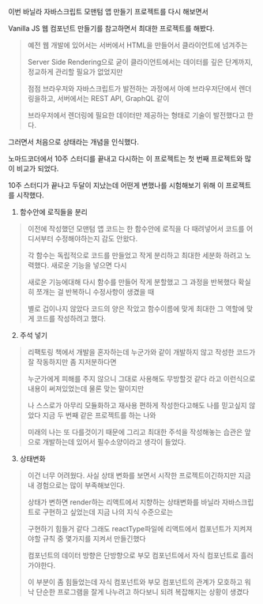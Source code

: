 이번 바닐라 자바스크립트 모맨텀 앱 만들기 프로젝트를 다시 해보면서

Vanilla JS 웹 컴포넌트 만들기를 참고하면서 최대한 프로젝트를 해봤다.

> 예전 웹 개발에 있어서는 서버에서 HTML을 만들어서 클라이언트에 넘겨주는
>
>Server Side Rendering으로 굳이 클라이언트에서는 데이터를 깊은 단계까지, 정교하게 관리할 필요가 없었지만
> 
> 점점 브라우저와 자바스크립트가 발전하는 과정에서 아예 브라우저단에서 렌더링을하고, 서버에서는 REST API, GraphQL 같이
> 
> 브라우저에서 렌더링에 필요한 데이터만 제공하는 형태로 기술이 발전했다고 한다.

그러면서 처음으로 상태라는 개념을 인식했다.

노마드코더에서 10주 스터디를 끝내고 다시하는 이 프로젝트는 첫 번째 프로젝트와 많이 비교가 되었다.

10주 스터디가 끝나고 두달이 지났는데 어떤게 변했나를 시험해보기 위해 이 프로젝트를 시작했다.



1. 함수안에 로직들을 분리

> 이전에 작성했던 모맨텀 앱 코드는 한 함수안에 로직을 다 때려넣어서 코드를 어디서부터 수정해야하는지 감도 안왔다.
> 
> 각 함수는 독립적으로 코드를 만들었고 작게 분리하고 최대한 세분화 하려고 노력했다. 새로운 기능을 넣으면 다시 
> 
> 새로운 기능에대해 다시 함수를 만들어 작게 분할했고 그 과정을 반복했다 확실히 쪼개는 걸 반복하니 수정사항이 생겼을 때
> 
> 별로 겁이나지 않았다 코드의 양은 작았고 함수이름에 맞게 최대한 그 역할에 맞게 코드를 작성하려고 했다.

2. 주석 넣기
> 리팩토링 책에서 개발을 혼자하는데 누군가와 같이 개발하지 않고 작성한 코드가 잘 작동하지만 좀 지저분하다면 
> 
> 누군가에게 피해를 주지 않으니 그대로 사용해도 무방할것 같다 라고 이런식으로 내용이 써져있었는데 물론 맞는 말이지만
> 
> 나 스스로가 아무리 모듈화하고 재사용 편하게 작성한다고해도 나를 믿고싶지 않았다 지금 두 번째 같은 프로젝트를 하는 나와
> 
> 미래의 나는 또 다를것이기 때문에 그리고 최대한 주석을 작성해놓는 습관은 앞으로  개발하는데 있어서 필수소양이라고 생각이 들었다.
> 


3. 상태변화

> 이건 너무 어려웠다. 사실 상태 변화를 보면서 시작한 프로젝트이긴하지만 지금 내 경험으로는 많이 부족해보인다.
>  
> 상태가 변하면 render하는 리액트에서 지향하는 상태변화를 바닐라 자바스크립트로 구현하고 싶었는데 지금 나의 지식 수준으로는
> 
> 구현하기 힘들거 같다 그래도 reactType파일에 리액트에서 컴포넌트가 지켜져야할 규칙 중 몇가지를 지켜서 만들긴했다
> 
> 컴포넌트의 데이터 방향은 단방향으로 부모 컴포넌트에서 자식 컴포넌트로 흘러가야한다. 
> 
> 이 부분이 좀 힘들었는데 자식 컴포넌트와 부모 컴포넌트의 관계가 모호하고 워낙 단순한 프로그램을 잘게 나누려고 하다보니 되려 복잡해지는 상황이 생겼다
> 
> 
